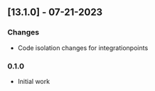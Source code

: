 
## [13.1.0] - 07-21-2023

### Changes

- Code isolation changes for integrationpoints

### 0.1.0

- Initial work